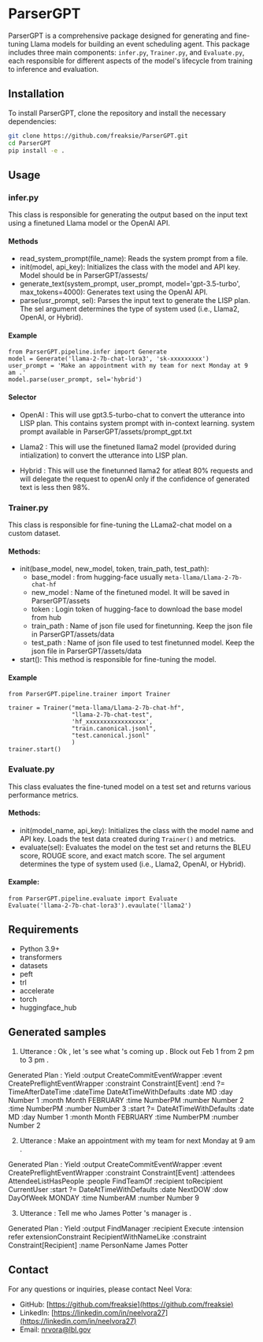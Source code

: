 # ParserGPT

ParserGPT is a comprehensive package designed for generating and fine-tuning Llama models for building an event scheduling agent. This package includes three main components: `infer.py`, `Trainer.py`, and `Evaluate.py`, each responsible for different aspects of the model's lifecycle from training to inference and evaluation.

## Installation

To install ParserGPT, clone the repository and install the necessary dependencies:
```bash
git clone https://github.com/freaksie/ParserGPT.git
cd ParserGPT
pip install -e .
```

## Usage
### infer.py

This class is responsible for generating the output based on the input text using a finetuned Llama model or the OpenAI API.

#### Methods

- read_system_prompt(file_name): Reads the system prompt from a file.
- init(model, api_key): Initializes the class with the model and API key. Model should be in ParserGPT/assests/
- generate_text(system_prompt, user_prompt, model='gpt-3.5-turbo', max_tokens=4000): Generates text using the OpenAI API.
- parse(usr_prompt, sel): Parses the input text to generate the LISP plan. The sel argument determines the type of system used (i.e., Llama2, OpenAI, or Hybrid).

#### Example 
```
from ParserGPT.pipeline.infer import Generate
model = Generate('llama-2-7b-chat-lora3', 'sk-xxxxxxxxx')
user_prompt = 'Make an appointment with my team for next Monday at 9 am .'
model.parse(user_prompt, sel='hybrid')
```

#### Selector

- OpenAI : This will use gpt3.5-turbo-chat to convert the utterance into LISP plan. This contains system prompt with in-context learning. system prompt available in ParserGPT/assets/prompt_gpt.txt

- Llama2 : This will use the finetuned llama2 model (provided during intialization) to convert the utterance into LISP plan.

- Hybrid : This will use the finetunned llama2 for atleat 80% requests and will delegate the request to openAI only if the confidence of generated text is less then 98%.

### Trainer.py
This class is responsible for fine-tuning the LLama2-chat model on a custom dataset.

#### Methods:

- init(base_model, new_model, token, train_path, test_path): 
    - base_model : from hugging-face usually `meta-llama/Llama-2-7b-chat-hf`
    - new_model : Name of the finetuned model. It will be saved in ParserGPT/assets
    - token : Login token of hugging-face to download the base model from hub
    - train_path : Name of json file used for finetunning. Keep the json file in ParserGPT/assets/data
    - test_path : Name of json file used to test finetunned model. Keep the json file in ParserGPT/assets/data
- start(): This method is responsible for fine-tuning the model.

#### Example 
```
from ParserGPT.pipeline.trainer import Trainer

trainer = Trainer("meta-llama/Llama-2-7b-chat-hf",
                  "llama-2-7b-chat-test",
                  'hf_xxxxxxxxxxxxxxxxx',
                  "train.canonical.jsonl",
                  "test.canonical.jsonl"
                  )
trainer.start()
```

### Evaluate.py
This class evaluates the fine-tuned model on a test set and returns various performance metrics.

#### Methods:

- init(model_name, api_key): Initializes the class with the model name and API key. Loads the test data created during `Trainer()` and metrics.
- evaluate(sel): Evaluates the model on the test set and returns the BLEU score, ROUGE score, and exact match score. The sel argument determines the type of system used (i.e., Llama2, OpenAI, or Hybrid).
    
#### Example:
```
from ParserGPT.pipeline.evaluate import Evaluate
Evaluate('llama-2-7b-chat-lora3').evaulate('llama2')
```


## Requirements

- Python 3.9+
- transformers
- datasets
- peft
- trl
- accelerate
- torch
- huggingface_hub


## Generated samples

1) Utterance : Ok , let 's see what 's coming up . Block out Feb 1 from 2 pm to 3 pm .

Generated Plan : Yield :output CreateCommitEventWrapper :event CreatePreflightEventWrapper :constraint Constraint[Event] :end ?= TimeAfterDateTime :dateTime DateAtTimeWithDefaults :date MD :day Number 1 :month Month FEBRUARY :time NumberPM :number Number 2 :time NumberPM :number Number 3 :start ?= DateAtTimeWithDefaults :date MD :day Number 1 :month Month FEBRUARY :time NumberPM :number Number 2


2) Utterance : Make an appointment with my team for next Monday at 9 am .

Generated Plan : Yield :output CreateCommitEventWrapper :event CreatePreflightEventWrapper :constraint Constraint[Event] :attendees AttendeeListHasPeople :people FindTeamOf :recipient toRecipient CurrentUser :start ?= DateAtTimeWithDefaults :date NextDOW :dow DayOfWeek MONDAY :time NumberAM :number Number 9


3) Utterance : Tell me who James Potter 's manager is .

Generated Plan : Yield :output FindManager :recipient Execute :intension refer extensionConstraint RecipientWithNameLike :constraint Constraint[Recipient] :name PersonName James Potter

## Contact

For any questions or inquiries, please contact Neel Vora:

- GitHub: [https://github.com/freaksie](https://github.com/freaksie)
- LinkedIn: [https://linkedin.com/in/neelvora27](https://linkedin.com/in/neelvora27)
- Email: [nrvora@lbl.gov](mailto:nrvora@lbl.gov)
